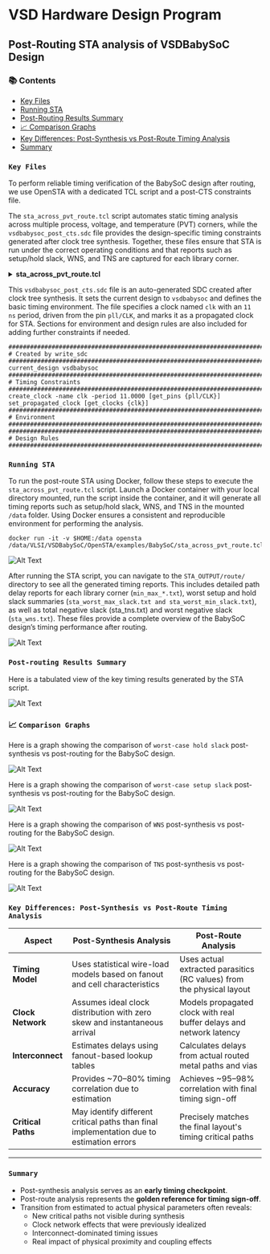 # VSD Hardware Design Program

## Post-Routing STA analysis of VSDBabySoC Design

### 📚 Contents
- [Key Files](#key-files)
- [Running STA](#running-sta)
- [Post-Routing Results Summary](#post-routing-results-summary)
- [📈 Comparison Graphs](#-comparison-graphs)
- [Key Differences: Post-Synthesis vs Post-Route Timing Analysis](#key-differences-post-synthesis-vs-post-route-timing-analysis)
- [Summary](#summary)
  
### `Key Files`

To perform reliable timing verification of the BabySoC design after routing, we use OpenSTA with a dedicated TCL script and a post-CTS constraints file.

The `sta_across_pvt_route.tcl` script automates static timing analysis across multiple process, voltage, and temperature (PVT) corners, while the `vsdbabysoc_post_cts.sdc` file provides the design-specific timing constraints generated after clock tree synthesis. Together, these files ensure that STA is run under the correct operating conditions and that reports such as setup/hold slack, WNS, and TNS are captured for each library corner.

<details> <summary><strong>sta_across_pvt_route.tcl</strong></summary>

```
 set list_of_lib_files(1) "sky130_fd_sc_hd__tt_025C_1v80.lib"
 set list_of_lib_files(2) "sky130_fd_sc_hd__ff_100C_1v65.lib"
 set list_of_lib_files(3) "sky130_fd_sc_hd__ff_100C_1v95.lib"
 set list_of_lib_files(4) "sky130_fd_sc_hd__ff_n40C_1v56.lib"
 set list_of_lib_files(5) "sky130_fd_sc_hd__ff_n40C_1v65.lib"
 set list_of_lib_files(6) "sky130_fd_sc_hd__ff_n40C_1v76.lib"
 set list_of_lib_files(7) "sky130_fd_sc_hd__ss_100C_1v40.lib"
 set list_of_lib_files(8) "sky130_fd_sc_hd__ss_100C_1v60.lib"
 set list_of_lib_files(9) "sky130_fd_sc_hd__ss_n40C_1v28.lib"
 set list_of_lib_files(10) "sky130_fd_sc_hd__ss_n40C_1v35.lib"
 set list_of_lib_files(11) "sky130_fd_sc_hd__ss_n40C_1v40.lib"
 set list_of_lib_files(12) "sky130_fd_sc_hd__ss_n40C_1v44.lib"
 set list_of_lib_files(13) "sky130_fd_sc_hd__ss_n40C_1v76.lib"

 read_liberty /data/VLSI/VSDBabySoC/OpenSTA/examples/timing_libs/avsdpll.lib
 read_liberty /data/VLSI/VSDBabySoC/OpenSTA/examples/timing_libs/avsddac.lib

 for {set i 1} {$i <= [array size list_of_lib_files]} {incr i} {
 read_liberty /data/VLSI/VSDBabySoC/OpenSTA/examples/timing_libs/$list_of_lib_files($i)
 read_verilog /data/OpenROAD-flow-scripts/flow/results/sky130hd/vsdbabysoc/base/5_route.v
 link_design vsdbabysoc
 current_design
 read_sdc /data/VLSI/VSDBabySoC/OpenSTA/examples/BabySoC/vsdbabysoc_post_cts.sdc
 check_setup -verbose
 report_checks -path_delay min_max -fields {nets cap slew input_pins fanout} -digits {4} > /data/VLSI/VSDBabySoC/OpenSTA/examples/BabySoC/STA_OUTPUT/route/min_max_$list_of_lib_files($i).txt

 exec echo "$list_of_lib_files($i)" >> /data/VLSI/VSDBabySoC/OpenSTA/examples/BabySoC/STA_OUTPUT/route/sta_worst_max_slack.txt
 report_worst_slack -max -digits {4} >> /data/VLSI/VSDBabySoC/OpenSTA/examples/BabySoC/STA_OUTPUT/route/sta_worst_max_slack.txt

 exec echo "$list_of_lib_files($i)" >> /data/VLSI/VSDBabySoC/OpenSTA/examples/BabySoC/STA_OUTPUT/route/sta_worst_min_slack.txt
 report_worst_slack -min -digits {4} >> /data/VLSI/VSDBabySoC/OpenSTA/examples/BabySoC/STA_OUTPUT/route/sta_worst_min_slack.txt

 exec echo "$list_of_lib_files($i)" >> /data/VLSI/VSDBabySoC/OpenSTA/examples/BabySoC/STA_OUTPUT/route/sta_tns.txt
 report_tns -digits {4} >> /data/VLSI/VSDBabySoC/OpenSTA/examples/BabySoC/STA_OUTPUT/route/sta_tns.txt

 exec echo "$list_of_lib_files($i)" >> /data/VLSI/VSDBabySoC/OpenSTA/examples/BabySoC/STA_OUTPUT/route/sta_wns.txt
 report_wns -digits {4} >> /data/VLSI/VSDBabySoC/OpenSTA/examples/BabySoC/STA_OUTPUT/route/sta_wns.txt
 }
```
</details>

This `vsdbabysoc_post_cts.sdc` file is an auto-generated SDC created after clock tree synthesis. It sets the current design to `vsdbabysoc` and defines the basic timing environment. The file specifies a clock named `clk` with an `11 ns` period, driven from the pin `pll/CLK`, and marks it as a propagated clock for STA. Sections for environment and design rules are also included for adding further constraints if needed.

```shell
###############################################################################
# Created by write_sdc
###############################################################################
current_design vsdbabysoc
###############################################################################
# Timing Constraints
###############################################################################
create_clock -name clk -period 11.0000 [get_pins {pll/CLK}]
set_propagated_clock [get_clocks {clk}]
###############################################################################
# Environment
###############################################################################
###############################################################################
# Design Rules
###############################################################################
```

### `Running STA`

To run the post-route STA using Docker, follow these steps to execute the `sta_across_pvt_route.tcl` script. Launch a Docker container with your local directory mounted, run the script inside the container, and it will generate all timing reports such as setup/hold slack, WNS, and TNS in the mounted `/data` folder. Using Docker ensures a consistent and reproducible environment for performing the analysis.

```shell
docker run -it -v $HOME:/data opensta /data/VLSI/VSDBabySoC/OpenSTA/examples/BabySoC/sta_across_pvt_route.tcl
```

![Alt Text](Images/1.jpg)

After running the STA script, you can navigate to the `STA_OUTPUT/route/` directory to see all the generated timing reports. This includes detailed path delay reports for each library corner (`min_max_*.txt`), worst setup and hold slack summaries (`sta_worst_max_slack.txt and sta_worst_min_slack.txt`), as well as total negative slack (sta_tns.txt) and worst negative slack (`sta_wns.txt`). These files provide a complete overview of the BabySoC design’s timing performance after routing.

![Alt Text](Images/2.jpg)

### `Post-routing Results Summary`

Here is a tabulated view of the key timing results generated by the STA script.

![Alt Text](Images/3.jpg)

### 📈 `Comparison Graphs`

Here is a graph showing the comparison of `worst-case hold slack` post-synthesis vs post-routing for the BabySoC design.

![Alt Text](Images/4.jpg)

Here is a graph showing the comparison of `worst-case setup slack` post-synthesis vs post-routing for the BabySoC design.

![Alt Text](Images/5.jpg)

Here is a graph showing the comparison of `WNS` post-synthesis vs post-routing for the BabySoC design.

![Alt Text](Images/6.jpg)

Here is a graph showing the comparison of `TNS` post-synthesis vs post-routing for the BabySoC design.

![Alt Text](Images/7.jpg)

### `Key Differences: Post-Synthesis vs Post-Route Timing Analysis`

| Aspect              | Post-Synthesis Analysis                                                                 | Post-Route Analysis                                                                 |
|---------------------|----------------------------------------------------------------------------------------------------------------|----------------------------------------------------------------------------------------------------------------|
| **Timing Model**    | Uses statistical wire-load models based on fanout and cell characteristics                                    | Uses actual extracted parasitics (RC values) from the physical layout                                          |
| **Clock Network**   | Assumes ideal clock distribution with zero skew and instantaneous arrival                                    | Models propagated clock with real buffer delays and network latency                                           |
| **Interconnect**    | Estimates delays using fanout-based lookup tables                                                            | Calculates delays from actual routed metal paths and vias                                                      |
| **Accuracy**        | Provides ~70–80% timing correlation due to estimation                                                        | Achieves ~95–98% correlation with final timing sign-off                                                        |
| **Critical Paths**  | May identify different critical paths than final implementation due to estimation errors                      | Precisely matches the final layout's timing critical paths                                                     |

---

### `Summary`
- Post-synthesis analysis serves as an **early timing checkpoint**.  
- Post-route analysis represents the **golden reference for timing sign-off**.  
- Transition from estimated to actual physical parameters often reveals:
  - New critical paths not visible during synthesis  
  - Clock network effects that were previously idealized  
  - Interconnect-dominated timing issues  
  - Real impact of physical proximity and coupling effects  

